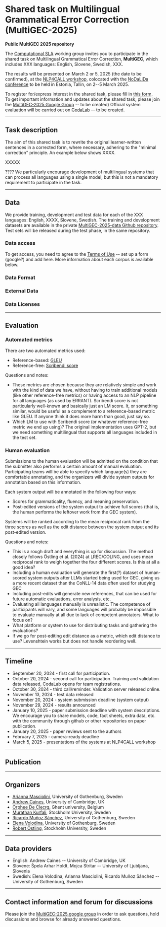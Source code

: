 # Shared task on Multilingual Grammatical Error Correction (MultiGEC-2025)

__Public MultiGEC 2025 repository__

The [Computational SLA](https://spraakbanken.gu.se/en/compsla) working group invites you to participate in the shared task on Multilingual Grammatical Error Correction, **MultiGEC**, which includes XXX languages: English, Slovene, Swedish, XXX.

The results will be presented on March 2 or 5, 2025 (the date to be confirmed), at the [NLP4CALL workshop](https://spraakbanken.gu.se/en/research/themes/icall/nlp4call-workshop-series/), colocated with the [NoDaLiDa conference](https://www.nodalida-bhlt2025.eu/conference) to be held in Estonia, Tallin, on 2--5 March 2025. 

To register for/express interest in the shared task, please fill in [this form](https://forms.gle/nTPfARVqy1XmqT4t6).   
To get important information and updates about the shared task, please join the [MultiGEC-2025 Google Group](https://groups.google.com/g/multiged-2023) -- to be created)
Official system evaluation will be carried out on [CodaLab](https://codalab.lisn.upsaclay.fr/competitions/9784) -- to be created.  

---

## Task description

The aim of this shared task is to rewrite the original learner-written sentences in a corrected form, where necessary, adhering to the "minimal correction" principle. An example below shows XXXX.

XXXXX

???? We particularly encourage development of multilingual systems that can process all languages using a single model, but this is not a mandatory requirement to participate in the task. 

---

## Data

We provide training, development and test data for each of the XXX  languages: English, XXXX, Slovene, Swedish. 
The training and development datasets are available in the private [MultiGEC-2025-data Github repository](https://github.com/spraakbanken/multigec-2025-data/). Test sets will be released during the test phase, in the same repository. 

### Data access

To get access, you need to agree to the [Terms of Use]() -- set up a form (google?) and add here. 
More information about each corpus is available below. 


### Data Format


### External Data


### Data Licenses


---

## Evaluation 

### Automated metrics

There are two automated metrics used:
 * Reference-based: [GLEU](https://github.com/cnap/gec-ranking)
 * Reference-free: [Scribendi score](https://github.com/gotutiyan/scribendi_score)

Questions and notes:
 * These metrics are chosen because they are relatively simple and work with
   the kind of data we have, without having to train additional models (like
   other reference-free metrics) or having access to an NLP pipeline for all
   languages (as used by ERRANT). Scribendi score is not particularly
   well-known and basically just an LM score. It, or something similar, would
   be useful as a complement to a reference-based metric like GLEU. If anyone
   think it does more harm than good, just say so.
 * Which LM to use with Scribendi score (or whatever reference-free metric we
   end up using)? The original implementation uses GPT-2, but we need
   something multilingual that supports all languages included in the test
   set.

### Human evaluation

Submissions to the human evaluation will be admitted on the condition that the
submitter also performs a certain amount of manual evaluation. Participating
teams will be able to specify which language(s) they are comfortable
annotating, and the organizers will divide system outputs for annotation
based on this information.

Each system output will be annotated in the following four ways:
 * Scores for grammaticality, fluency, and meaning preservation.
 * Post-edited versions of the system output to achieve full scores (that is,
   the human performs the leftover work from the GEC system).

Systems will be ranked according to the mean reciprocal rank from the three
scores as well as the edit distance between the system output and its
post-edited version.

Questions and notes:
 * This is a rough draft and everything is up for discussion. The method
   closely follows Östling et al. (2024) at LREC/COLING, and uses mean
   reciprocal rank to weigh together the four different scores. Is this at all
   a good idea?
 * Including a human evaluation will generate the first(?) dataset of
   human-scored system outputs after LLMs started being used for GEC, giving
   us a more recent dataset than the CoNLL-14 data often used for studying GEC
 * Including post-edits will generate new references, that can be used for
   future automatic evaluations, error analysis, etc.
 * Evaluating all languages manually is unrealistic. The competence of
   participants will vary, and some languages will probably be impossible to
   evaluate manually at all due to lack of competent annotators.
   What to focus on?
 * What platform or system to use for distributing tasks and gathering the
   evaluations?
 * If we go for post-editing edit distance as a metric, which edit distance to
   use? Levenshtein works but does not handle reordering well.

---

## Timeline

* September 20, 2024 - first call for participation. 
* October 20, 2024 - second call for participation. Training and validation data released, CodaLab opens for team registrations.
* October 30, 2024 - third call/reminder. Validation server released online.
* November 13, 2024 - test data released
* November 20, 2024 - system submission deadline (system output)
* November 29, 2024 - results announced
* January 10, 2025 - paper submission deadline with system descriptions. We encourage you to share models, code, fact sheets, extra data, etc. with the community through github or other repositories on paper publication.
* January 20, 2025 - paper reviews sent to the authors
* February 7, 2025 - camera-ready deadline
* March 5, 2025 - presentations of the systems at NLP4CALL workshop 


---

## Publication

---

## Organizers

* [Arianna Masciolini](https://harisont.github.io/research.html), University of Gothenburg, Sweden
* [Andrew Caines](https://www.cl.cam.ac.uk/~apc38/), University of Cambridge, UK
* [Orphee De Clecrq](https://research.flw.ugent.be/en/orphee.declercq), Ghent university, Belgium
* [Murathan Kurfali](https://www.su.se/english/profiles/muku8726-1.373629), Stockholm University, Sweden
* [Ricardo Muñoz Sánchez](https://rimusa.github.io/about/), University of Gothenburg, Sweden
* [Elena Volodina](https://spraakbanken.gu.se/en/about/staff/elena), University of Gothenburg, Sweden
* [Robert Östling](https://www.su.se/english/profiles/robe-1.187515), Stockholm University, Sweden

---

## Data providers

* English: Andrew Caines -- University of Cambridge, UK
* Slovene: Špela Arhar Holdt, Mojca Stritar -- University of Ljubljana, Slovenia
* Swedish: Elena Volodina, Arianna Masciolini, Ricardo Muñoz Sánchez -- University of Gothenburg, Sweden

---  

## Contact information and forum for discussions

Please join the [MultiGEC-2025 google group](XXX) in order to ask questions, hold discussions and browse for already answered questions.
